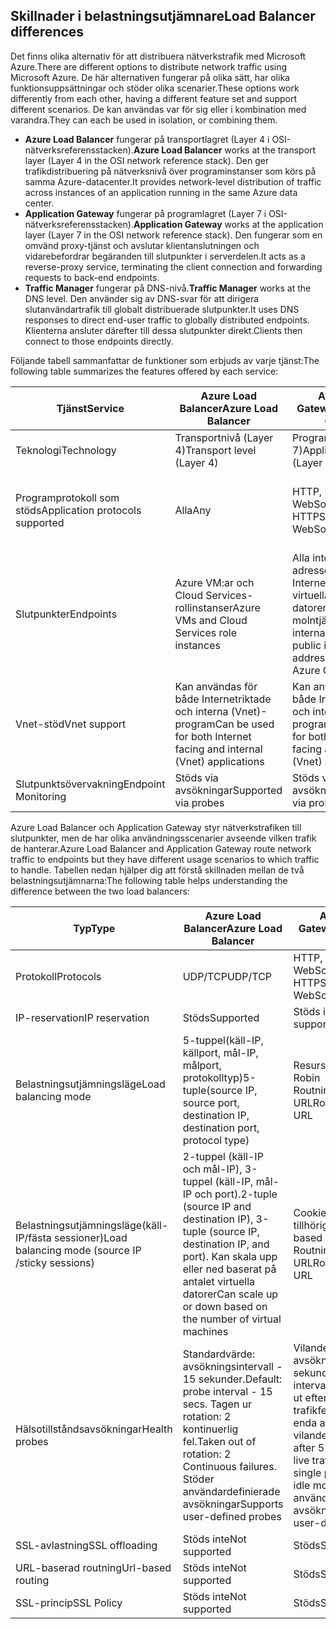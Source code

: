 ## <a name="load-balancer-differences"></a><span data-ttu-id="c6c41-101">Skillnader i belastningsutjämnare</span><span class="sxs-lookup"><span data-stu-id="c6c41-101">Load Balancer differences</span></span>

<span data-ttu-id="c6c41-102">Det finns olika alternativ för att distribuera nätverkstrafik med Microsoft Azure.</span><span class="sxs-lookup"><span data-stu-id="c6c41-102">There are different options to distribute network traffic using Microsoft Azure.</span></span> <span data-ttu-id="c6c41-103">De här alternativen fungerar på olika sätt, har olika funktionsuppsättningar och stöder olika scenarier.</span><span class="sxs-lookup"><span data-stu-id="c6c41-103">These options work differently from each other, having a different feature set and support different scenarios.</span></span> <span data-ttu-id="c6c41-104">De kan användas var för sig eller i kombination med varandra.</span><span class="sxs-lookup"><span data-stu-id="c6c41-104">They can each be used in isolation, or combining them.</span></span>

* <span data-ttu-id="c6c41-105">**Azure Load Balancer** fungerar på transportlagret (Layer 4 i OSI-nätverksreferensstacken).</span><span class="sxs-lookup"><span data-stu-id="c6c41-105">**Azure Load Balancer** works at the transport layer (Layer 4 in the OSI network reference stack).</span></span> <span data-ttu-id="c6c41-106">Den ger trafikdistribuering på nätverksnivå över programinstanser som körs på samma Azure-datacenter.</span><span class="sxs-lookup"><span data-stu-id="c6c41-106">It provides network-level distribution of traffic across instances of an application running in the same Azure data center.</span></span>
* <span data-ttu-id="c6c41-107">**Application Gateway** fungerar på programlagret (Layer 7 i OSI-nätverksreferensstacken).</span><span class="sxs-lookup"><span data-stu-id="c6c41-107">**Application Gateway** works at the application layer (Layer 7 in the OSI network reference stack).</span></span> <span data-ttu-id="c6c41-108">Den fungerar som en omvänd proxy-tjänst och avslutar klientanslutningen och vidarebefordrar begäranden till slutpunkter i serverdelen.</span><span class="sxs-lookup"><span data-stu-id="c6c41-108">It acts as a reverse-proxy service, terminating the client connection and forwarding requests to back-end endpoints.</span></span>
* <span data-ttu-id="c6c41-109">**Traffic Manager** fungerar på DNS-nivå.</span><span class="sxs-lookup"><span data-stu-id="c6c41-109">**Traffic Manager** works at the DNS level.</span></span>  <span data-ttu-id="c6c41-110">Den använder sig av DNS-svar för att dirigera slutanvändartrafik till globalt distribuerade slutpunkter.</span><span class="sxs-lookup"><span data-stu-id="c6c41-110">It uses DNS responses to direct end-user traffic to globally distributed endpoints.</span></span> <span data-ttu-id="c6c41-111">Klienterna ansluter därefter till dessa slutpunkter direkt.</span><span class="sxs-lookup"><span data-stu-id="c6c41-111">Clients then connect to those endpoints directly.</span></span>

<span data-ttu-id="c6c41-112">Följande tabell sammanfattar de funktioner som erbjuds av varje tjänst:</span><span class="sxs-lookup"><span data-stu-id="c6c41-112">The following table summarizes the features offered by each service:</span></span>

| <span data-ttu-id="c6c41-113">Tjänst</span><span class="sxs-lookup"><span data-stu-id="c6c41-113">Service</span></span> | <span data-ttu-id="c6c41-114">Azure Load Balancer</span><span class="sxs-lookup"><span data-stu-id="c6c41-114">Azure Load Balancer</span></span> | <span data-ttu-id="c6c41-115">Application Gateway</span><span class="sxs-lookup"><span data-stu-id="c6c41-115">Application Gateway</span></span> | <span data-ttu-id="c6c41-116">Traffic Manager</span><span class="sxs-lookup"><span data-stu-id="c6c41-116">Traffic Manager</span></span> |
| --- | --- | --- | --- |
| <span data-ttu-id="c6c41-117">Teknologi</span><span class="sxs-lookup"><span data-stu-id="c6c41-117">Technology</span></span> |<span data-ttu-id="c6c41-118">Transportnivå (Layer 4)</span><span class="sxs-lookup"><span data-stu-id="c6c41-118">Transport level (Layer 4)</span></span> |<span data-ttu-id="c6c41-119">Programnivå (Layer 7)</span><span class="sxs-lookup"><span data-stu-id="c6c41-119">Application level (Layer 7)</span></span> |<span data-ttu-id="c6c41-120">DNS-nivå</span><span class="sxs-lookup"><span data-stu-id="c6c41-120">DNS level</span></span> |
| <span data-ttu-id="c6c41-121">Programprotokoll som stöds</span><span class="sxs-lookup"><span data-stu-id="c6c41-121">Application protocols supported</span></span> |<span data-ttu-id="c6c41-122">Alla</span><span class="sxs-lookup"><span data-stu-id="c6c41-122">Any</span></span> |<span data-ttu-id="c6c41-123">HTTP, HTTPS och WebSockets</span><span class="sxs-lookup"><span data-stu-id="c6c41-123">HTTP, HTTPS, and WebSockets</span></span> |<span data-ttu-id="c6c41-124">Alla (en HTTP-slutpunkt krävs för slutpunktsövervakning)</span><span class="sxs-lookup"><span data-stu-id="c6c41-124">Any (An HTTP endpoint is required for endpoint monitoring)</span></span> |
| <span data-ttu-id="c6c41-125">Slutpunkter</span><span class="sxs-lookup"><span data-stu-id="c6c41-125">Endpoints</span></span> |<span data-ttu-id="c6c41-126">Azure VM:ar och Cloud Services-rollinstanser</span><span class="sxs-lookup"><span data-stu-id="c6c41-126">Azure VMs and Cloud Services role instances</span></span> |<span data-ttu-id="c6c41-127">Alla interna Azure-IP-adresser, offentliga Internet-IP-adresser, virtuella Azure-datorer och Azure-molntjänster</span><span class="sxs-lookup"><span data-stu-id="c6c41-127">Any Azure internal IP address, public internet IP address, Azure VM, or Azure Cloud Service</span></span> |<span data-ttu-id="c6c41-128">Azure VM:ar, Cloud Services, Azure Web Apps och externa slutpunkter</span><span class="sxs-lookup"><span data-stu-id="c6c41-128">Azure VMs, Cloud Services, Azure Web Apps, and external endpoints</span></span> |
| <span data-ttu-id="c6c41-129">Vnet-stöd</span><span class="sxs-lookup"><span data-stu-id="c6c41-129">Vnet support</span></span> |<span data-ttu-id="c6c41-130">Kan användas för både Internetriktade och interna (Vnet)-program</span><span class="sxs-lookup"><span data-stu-id="c6c41-130">Can be used for both Internet facing and internal (Vnet) applications</span></span> |<span data-ttu-id="c6c41-131">Kan användas för både Internetriktade och interna (Vnet)-program</span><span class="sxs-lookup"><span data-stu-id="c6c41-131">Can be used for both Internet facing and internal (Vnet) applications</span></span> |<span data-ttu-id="c6c41-132">Stöder enbart Internetriktade program</span><span class="sxs-lookup"><span data-stu-id="c6c41-132">Only supports Internet-facing applications</span></span> |
| <span data-ttu-id="c6c41-133">Slutpunktsövervakning</span><span class="sxs-lookup"><span data-stu-id="c6c41-133">Endpoint Monitoring</span></span> |<span data-ttu-id="c6c41-134">Stöds via avsökningar</span><span class="sxs-lookup"><span data-stu-id="c6c41-134">Supported via probes</span></span> |<span data-ttu-id="c6c41-135">Stöds via avsökningar</span><span class="sxs-lookup"><span data-stu-id="c6c41-135">Supported via probes</span></span> |<span data-ttu-id="c6c41-136">Stöds via HTTP/HTTPS GET</span><span class="sxs-lookup"><span data-stu-id="c6c41-136">Supported via HTTP/HTTPS GET</span></span> |

<span data-ttu-id="c6c41-137">Azure Load Balancer och Application Gateway styr nätverkstrafiken till slutpunkter, men de har olika användningsscenarier avseende vilken trafik de hanterar.</span><span class="sxs-lookup"><span data-stu-id="c6c41-137">Azure Load Balancer and Application Gateway route network traffic to endpoints but they have different usage scenarios to which traffic to handle.</span></span> <span data-ttu-id="c6c41-138">Tabellen nedan hjälper dig att förstå skillnaden mellan de två belastningsutjämnarna:</span><span class="sxs-lookup"><span data-stu-id="c6c41-138">The following table helps understanding the difference between the two load balancers:</span></span>

| <span data-ttu-id="c6c41-139">Typ</span><span class="sxs-lookup"><span data-stu-id="c6c41-139">Type</span></span> | <span data-ttu-id="c6c41-140">Azure Load Balancer</span><span class="sxs-lookup"><span data-stu-id="c6c41-140">Azure Load Balancer</span></span> | <span data-ttu-id="c6c41-141">Application Gateway</span><span class="sxs-lookup"><span data-stu-id="c6c41-141">Application Gateway</span></span> |
| --- | --- | --- |
| <span data-ttu-id="c6c41-142">Protokoll</span><span class="sxs-lookup"><span data-stu-id="c6c41-142">Protocols</span></span> |<span data-ttu-id="c6c41-143">UDP/TCP</span><span class="sxs-lookup"><span data-stu-id="c6c41-143">UDP/TCP</span></span> |<span data-ttu-id="c6c41-144">HTTP, HTTPS och WebSockets</span><span class="sxs-lookup"><span data-stu-id="c6c41-144">HTTP, HTTPS, and WebSockets</span></span> |
| <span data-ttu-id="c6c41-145">IP-reservation</span><span class="sxs-lookup"><span data-stu-id="c6c41-145">IP reservation</span></span> |<span data-ttu-id="c6c41-146">Stöds</span><span class="sxs-lookup"><span data-stu-id="c6c41-146">Supported</span></span> |<span data-ttu-id="c6c41-147">Stöds inte</span><span class="sxs-lookup"><span data-stu-id="c6c41-147">Not supported</span></span> |
| <span data-ttu-id="c6c41-148">Belastningsutjämningsläge</span><span class="sxs-lookup"><span data-stu-id="c6c41-148">Load balancing mode</span></span> |<span data-ttu-id="c6c41-149">5-tuppel(käll-IP, källport, mål-IP, målport, protokolltyp)</span><span class="sxs-lookup"><span data-stu-id="c6c41-149">5-tuple(source IP, source port, destination IP, destination port, protocol type)</span></span> |<span data-ttu-id="c6c41-150">Resursallokering</span><span class="sxs-lookup"><span data-stu-id="c6c41-150">Round Robin</span></span><br><span data-ttu-id="c6c41-151">Routning baserat på URL</span><span class="sxs-lookup"><span data-stu-id="c6c41-151">Routing based on URL</span></span> |
| <span data-ttu-id="c6c41-152">Belastningsutjämningsläge(käll-IP/fästa sessioner)</span><span class="sxs-lookup"><span data-stu-id="c6c41-152">Load balancing mode (source IP /sticky sessions)</span></span> |<span data-ttu-id="c6c41-153">2-tuppel (käll-IP och mål-IP), 3-tuppel (käll-IP, mål-IP och port).</span><span class="sxs-lookup"><span data-stu-id="c6c41-153">2-tuple (source IP and destination IP), 3-tuple (source IP, destination IP, and port).</span></span> <span data-ttu-id="c6c41-154">Kan skala upp eller ned baserat på antalet virtuella datorer</span><span class="sxs-lookup"><span data-stu-id="c6c41-154">Can scale up or down based on the number of virtual machines</span></span> |<span data-ttu-id="c6c41-155">Cookie-baserad tillhörighet</span><span class="sxs-lookup"><span data-stu-id="c6c41-155">Cookie-based affinity</span></span><br><span data-ttu-id="c6c41-156">Routning baserat på URL</span><span class="sxs-lookup"><span data-stu-id="c6c41-156">Routing based on URL</span></span> |
| <span data-ttu-id="c6c41-157">Hälsotillståndsavsökningar</span><span class="sxs-lookup"><span data-stu-id="c6c41-157">Health probes</span></span> |<span data-ttu-id="c6c41-158">Standardvärde: avsökningsintervall - 15 sekunder.</span><span class="sxs-lookup"><span data-stu-id="c6c41-158">Default: probe interval - 15 secs.</span></span> <span data-ttu-id="c6c41-159">Tagen ur rotation: 2 kontinuerlig fel.</span><span class="sxs-lookup"><span data-stu-id="c6c41-159">Taken out of rotation: 2 Continuous failures.</span></span> <span data-ttu-id="c6c41-160">Stöder användardefinierade avsökningar</span><span class="sxs-lookup"><span data-stu-id="c6c41-160">Supports user-defined probes</span></span> |<span data-ttu-id="c6c41-161">Vilande avsökningsintervall 30 sekunder.</span><span class="sxs-lookup"><span data-stu-id="c6c41-161">Idle probe interval 30 secs.</span></span> <span data-ttu-id="c6c41-162">Tas ut efter 5 efterföljande trafikfel live eller ett enda avsökningsfel i vilande läge.</span><span class="sxs-lookup"><span data-stu-id="c6c41-162">Taken out after 5 consecutive live traffic failures or a single probe failure in idle mode.</span></span> <span data-ttu-id="c6c41-163">Stöder användardefinierade avsökningar</span><span class="sxs-lookup"><span data-stu-id="c6c41-163">Supports user-defined probes</span></span> |
| <span data-ttu-id="c6c41-164">SSL-avlastning</span><span class="sxs-lookup"><span data-stu-id="c6c41-164">SSL offloading</span></span> |<span data-ttu-id="c6c41-165">Stöds inte</span><span class="sxs-lookup"><span data-stu-id="c6c41-165">Not supported</span></span> |<span data-ttu-id="c6c41-166">Stöds</span><span class="sxs-lookup"><span data-stu-id="c6c41-166">Supported</span></span> |
| <span data-ttu-id="c6c41-167">URL-baserad routning</span><span class="sxs-lookup"><span data-stu-id="c6c41-167">Url-based routing</span></span> | <span data-ttu-id="c6c41-168">Stöds inte</span><span class="sxs-lookup"><span data-stu-id="c6c41-168">Not supported</span></span> | <span data-ttu-id="c6c41-169">Stöds</span><span class="sxs-lookup"><span data-stu-id="c6c41-169">Supported</span></span>|
| <span data-ttu-id="c6c41-170">SSL-princip</span><span class="sxs-lookup"><span data-stu-id="c6c41-170">SSL Policy</span></span> | <span data-ttu-id="c6c41-171">Stöds inte</span><span class="sxs-lookup"><span data-stu-id="c6c41-171">Not supported</span></span> | <span data-ttu-id="c6c41-172">Stöds</span><span class="sxs-lookup"><span data-stu-id="c6c41-172">Supported</span></span>|
